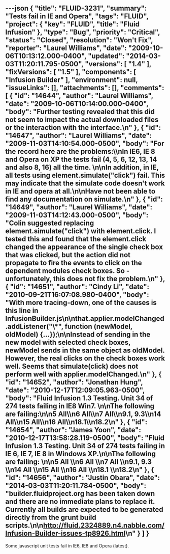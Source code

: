 ---json
{
  "title": "FLUID-3231",
  "summary": "Tests fail in IE and Opera",
  "tags": "FLUID",
  "project": {
    "key": "FLUID",
    "title": "Fluid Infusion"
  },
  "type": "Bug",
  "priority": "Critical",
  "status": "Closed",
  "resolution": "Won't Fix",
  "reporter": "Laurel Williams",
  "date": "2009-10-06T10:13:12.000-0400",
  "updated": "2014-03-03T11:20:11.795-0500",
  "versions": [
    "1.4"
  ],
  "fixVersions": [
    "1.5"
  ],
  "components": [
    "Infusion Builder"
  ],
  "environment": null,
  "issueLinks": [],
  "attachments": [],
  "comments": [
    {
      "id": "14644",
      "author": "Laurel Williams",
      "date": "2009-10-06T10:14:00.000-0400",
      "body": "Further testing revealed that this did not seem to impact the actual downloaded files or the interaction with the interface.\n"
    },
    {
      "id": "14647",
      "author": "Laurel Williams",
      "date": "2009-11-03T14:10:54.000-0500",
      "body": "For the record here are the problems:\\\nIn IE6, IE 8 and Opera on XP the tests fail (4, 5, 6, 12, 13, 14 and also 8, 16) all the time.&#x20;\n\nIn addition, in IE, all tests using element.simulate(\"click\") fail. This may indicate that the simulate code doesn't work in IE and opera at all.\n\nHave not been able to find any documentation on simulate.\n"
    },
    {
      "id": "14649",
      "author": "Laurel Williams",
      "date": "2009-11-03T14:12:43.000-0500",
      "body": "Colin suggested replacing element.simulate(\"click\") with element.click. I tested this and found that the element.click changed the appearance of the single check box that was clicked, but the action did not propagate to fire the events to click on the dependent modules check boxes. So - unfortunately, this does not fix the problem.\n"
    },
    {
      "id": "14651",
      "author": "Cindy Li",
      "date": "2010-09-21T16:07:08.980-0400",
      "body": "With more tracing-down, one of the causes is this line in InfusionBuilder.js\n\nthat.applier.modelChanged.addListener(\"\\*\", function (newModel, oldModel) {...});\n\nInstead of sending in the new model with selected check boxes, newModel sends in the same object as oldModel. However, the real clicks on the check boxes work well. Seems that simulate(click) does not perform well with applier.modelChanged.\n"
    },
    {
      "id": "14652",
      "author": "Jonathan Hung",
      "date": "2010-12-17T12:09:05.963-0500",
      "body": "Fluid Infusion 1.3 Testing. Unit 34 of 274 tests failing in IE8 Win7.&#x20;\n\nThe following are failing:\n\n5 All\\\n6 All\\\n7 All\\\n9.1, 9.3\\\n14 All\\\n15 All\\\n16 All\\\n18.1\\\n18.2\n"
    },
    {
      "id": "14654",
      "author": "James Yoon",
      "date": "2010-12-17T13:58:28.119-0500",
      "body": "Fluid Infusion 1.3 Testing. Unit 34 of 274 tests failing in IE 6, IE 7, IE 8 in Windows XP.\n\nThe following are failing:&#x20;\n\n5 All \\\n6 All \\\n7 All \\\n9.1, 9.3 \\\n14 All \\\n15 All \\\n16 All \\\n18.1 \\\n18.2\n"
    },
    {
      "id": "14656",
      "author": "Justin Obara",
      "date": "2014-03-03T11:20:11.784-0500",
      "body": "builder.fluidproject.org has been taken down and there are no immediate plans to replace it. Currently all builds are expected to be generated directly from the grunt build scripts.\n\n<http://fluid.2324889.n4.nabble.com/Infusion-Builder-issues-tp8926.html>\n"
    }
  ]
}
---
Some javascript unit tests fail in IE6, IE8 and Opera (latest).&#x20;

        